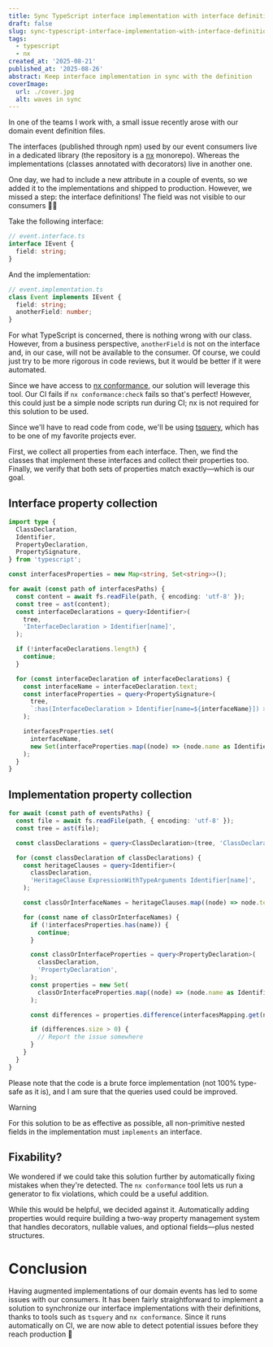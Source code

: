 ```yaml
---
title: Sync TypeScript interface implementation with interface definition
draft: false
slug: sync-typescript-interface-implementation-with-interface-definition
tags:
  - typescript
  - nx
created_at: '2025-08-21'
published_at: '2025-08-26'
abstract: Keep interface implementation in sync with the definition
coverImage:
  url: ./cover.jpg
  alt: waves in sync
---
```


In one of the teams I work with, a small issue recently arose with our domain event definition files.

The interfaces (published through npm) used by our event consumers live in a dedicated library (the repository is a [nx](https://nx.dev) monorepo).
Whereas the implementations (classes annotated with decorators) live in another one.

One day, we had to include a new attribute in a couple of events, so we added it to the implementations and shipped to production.
However, we missed a step: the interface definitions!
The field was not visible to our consumers 🤦‍♂️

Take the following interface:

```typescript
// event.interface.ts
interface IEvent {
  field: string;
}
```

And the implementation:

```typescript
// event.implementation.ts
class Event implements IEvent {
  field: string;
  anotherField: number;
}
```

For what TypeScript is concerned, there is nothing wrong with our class.
However, from a business perspective, `anotherField` is not on the interface and, in our case, will not be available to the consumer.
Of course, we could just try to be more rigorous in code reviews, but it would be better if it were automated.

Since we have access to [nx conformance](https://nx.dev/reference/core-api/conformance), our solution will leverage this tool. Our CI fails if `nx conformance:check` fails so that's perfect!
However, this could just be a simple node scripts run during CI; nx is not required for this solution to be used.

Since we'll have to read code from code, we'll be using [tsquery](https://github.com/phenomnomnominal/tsquery), which has to be one of my favorite projects ever.

First, we collect all properties from each interface. Then, we find the classes that implement these interfaces and collect their properties too. Finally, we verify that both sets of properties match exactly—which is our goal.

## Interface property collection

```typescript
import type {
  ClassDeclaration,
  Identifier,
  PropertyDeclaration,
  PropertySignature,
} from 'typescript';

const interfacesProperties = new Map<string, Set<string>>();

for await (const path of interfacesPaths) {
  const content = await fs.readFile(path, { encoding: 'utf-8' });
  const tree = ast(content);
  const interfaceDeclarations = query<Identifier>(
    tree,
    'InterfaceDeclaration > Identifier[name]',
  );

  if (!interfaceDeclarations.length) {
    continue;
  }

  for (const interfaceDeclaration of interfaceDeclarations) {
    const interfaceName = interfaceDeclaration.text;
    const interfaceProperties = query<PropertySignature>(
      tree,
      `:has(InterfaceDeclaration > Identifier[name=${interfaceName}]) > PropertySignature`,
    );

    interfacesProperties.set(
      interfaceName,
      new Set(interfaceProperties.map((node) => (node.name as Identifier).text)),
    );
  }
}
```

## Implementation property collection

```typescript
for await (const path of eventsPaths) {
  const file = await fs.readFile(path, { encoding: 'utf-8' });
  const tree = ast(file);

  const classDeclarations = query<ClassDeclaration>(tree, 'ClassDeclaration');

  for (const classDeclaration of classDeclarations) {
    const heritageClauses = query<Identifier>(
      classDeclaration,
      'HeritageClause ExpressionWithTypeArguments Identifier[name]',
    );

    const classOrInterfaceNames = heritageClauses.map((node) => node.text);

    for (const name of classOrInterfaceNames) {
      if (!interfacesProperties.has(name)) {
        continue;
      }

      const classOrInterfaceProperties = query<PropertyDeclaration>(
        classDeclaration,
        'PropertyDeclaration',
      );
      const properties = new Set(
        classOrInterfaceProperties.map((node) => (node.name as Identifier).text),
      );

      const differences = properties.difference(interfacesMapping.get(name)!);

      if (differences.size > 0) {
        // Report the issue somewhere
      }
    }
  }
}
```

Please note that the code is a brute force implementation (not 100% type-safe as it is), and I am sure that the queries used could be improved.

> [!warning]
> For this solution to be as effective as possible, all non-primitive nested fields in the implementation must `implements` an interface.

## Fixability?

We wondered if we could take this solution further by automatically fixing mistakes when they're detected. The `nx conformance` tool lets us run a generator to fix violations, which could be a useful addition.

While this would be helpful, we decided against it. Automatically adding properties would require building a two-way property management system that handles decorators, nullable values, and optional fields—plus nested structures.

# Conclusion

Having augmented implementations of our domain events has led to some issues with our consumers.
It has been fairly straightforward to implement a solution to synchronize our interface implementations with their definitions, thanks to tools such as `tsquery` and `nx conformance`.
Since it runs automatically on CI, we are now able to detect potential issues before they reach production 🎉
